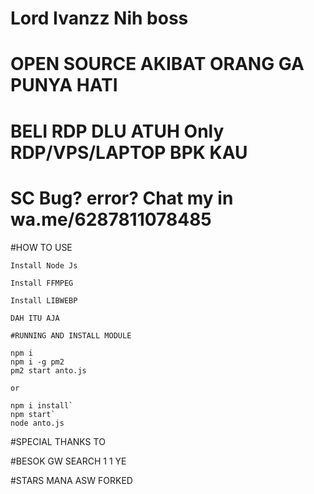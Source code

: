 # Lord Ivanzz Nih boss

# OPEN SOURCE AKIBAT ORANG GA PUNYA HATI
# BELI RDP DLU ATUH Only RDP/VPS/LAPTOP BPK KAU
# SC Bug? error? Chat my in wa.me/6287811078485
#HOW TO USE


```Install Nodejs
Install Node Js

Install FFMPEG

Install LIBWEBP

DAH ITU AJA

#RUNNING AND INSTALL MODULE

npm i 
npm i -g pm2
pm2 start anto.js

or

npm i install`
npm start`
node anto.js
```
#SPECIAL THANKS TO

#BESOK GW SEARCH 1 1 YE 

#STARS MANA ASW FORKED 
